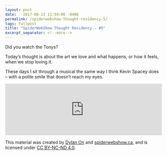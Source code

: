 ```yaml
---
layout: post
date:   2017-06-13 11:59:00 -0400
permalink: /spiderwebshow-thought-residency-5/
tags: fullpost
title: "SpiderWebShow Thought Residency - #5"
excerpt_separator: <!--more-->
---
```


Did you watch the Tonys?

Today’s thought is about the art we love and what happens, or how it feels, when we stop loving it.

These days I sit through a musical the same way I think Kevin Spacey does – with a polite smile that doesn’t reach my eyes.

<!--more-->

<iframe width="100%" height="166" scrolling="no" frameborder="no" 
src="https://w.soundcloud.com/player/?url=https%3A//api.soundcloud.com/tracks/327875714&amp;color=ff5500&amp;auto_play=false&amp;hide_related=false&amp;show_comments=true&amp;show_user=true&amp;show_reposts=false">
</iframe>

<p class="small">
  This material was created by <a href="https://dylanon.com/">Dylan On</a> and <a href="https://spiderwebshow.ca/">spiderwebshow.ca</a>, 
  and is licensed under <a href="https://creativecommons.org/licenses/by-nc-nd/4.0/">CC BY-NC-ND 4.0</a>.
</p>